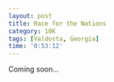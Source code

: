 ```yaml
---
layout: post
title: Race for the Nations
category: 10K
tags: [Valdosta, Georgia]
time: '0:53:12'
---
```

Coming soon...